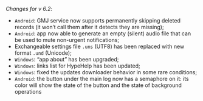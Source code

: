 _Changes for v 6.2_:
- `Android`: GMJ service now supports permanently skipping deleted records (it won’t call them after it detects they are missing);
- `Android`: app now able to generate an empty (silent) audio file that can be used to mute non-urgent notifications;
- Exchangeable settings file `.uns` (UTF8) has been replaced with new format `.und` (Unicode);
- `Windows`: “app about” has been upgraded;
- `Windows`: links list for HypeHelp has been updated;
- `Windows`: fixed the updates downloader behavior in some rare conditions;
- `Android`: the button under the main log now has a semaphore on it: its color will show the state of the button and the state of background operations
